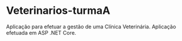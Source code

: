 # Veterinarios-turmaA
Aplicação para efetuar a gestão de uma Clínica Veterinária. Aplicação efetuada em ASP .NET Core.
